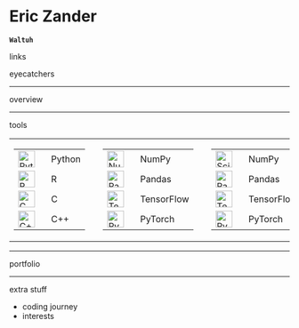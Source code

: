 # Eric Zander

**`Waltuh`**

links

eyecatchers

---

overview

---

tools

<table>
    <tr><td>
        <table>
            <tr>
                <td><img align="left" alt="Python" width="30px" style="padding-right:10px;" src="https://cdn.jsdelivr.net/gh/devicons/devicon/icons/python/python-plain.svg" /></td>
                <td>Python</td>
            </tr><tr>
                <td><img align="left" alt="R" width="30px" style="padding-right:10px;" src="https://cdn.jsdelivr.net/gh/devicons/devicon/icons/r/r-plain.svg" /></td>
                <td>R</td>
            </tr><tr>
                <td><img align="left" alt="C" width="30px" style="padding-right:10px;" src="https://cdn.jsdelivr.net/gh/devicons/devicon/icons/c/c-plain.svg" /></td>
                <td>C</td>
            </tr><tr>
                <td><img align="left" alt="C++" width="30px" style="padding-right:10px;" src="https://cdn.jsdelivr.net/gh/devicons/devicon/icons/cplusplus/cplusplus-plain.svg" /></td>
                <td>C++</td>
            </tr>
        </table>
    </td><td>
        </td><td>
        <table>
            <tr>
                <td><img align="left" alt="NumPy" width="30px" style="padding-right:10px;" src="https://cdn.jsdelivr.net/gh/devicons/devicon/icons/numpy/numpy-original.svg" /></td>
                <td>NumPy</td>
            </tr><tr>
                <td><img align="left" alt="Pandas" width="30px" style="padding-right:10px;" src="https://cdn.jsdelivr.net/gh/devicons/devicon/icons/pandas/pandas-original.svg" /></td>
                <td>Pandas</td>
            </tr><tr>
                <td><img align="left" alt="TensorFlow" width="30px" style="padding-right:10px;" src="https://cdn.jsdelivr.net/gh/devicons/devicon/icons/tensorflow/tensorflow-original.svg" /></td>
                <td>TensorFlow</td>
            </tr><tr>
                <td><img align="left" alt="PyTorch" width="30px" style="padding-right:10px;" src="https://cdn.jsdelivr.net/gh/devicons/devicon/icons/pytorch/pytorch-original.svg" /></td>
                <td>PyTorch</td>
            </tr>
        </table>
    </td><td>
        </td><td>
        <table>
            <tr>
                <td><img align="left" alt="Scikit" width="30px" style="padding-right:10px;" src="https://cdn.jsdelivr.net/gh/devicons/devicon/icons/numpy/numpy-original.svg" /></td>
                <td>NumPy</td>
            </tr><tr>
                <td><img align="left" alt="Pandas" width="30px" style="padding-right:10px;" src="https://cdn.jsdelivr.net/gh/devicons/devicon/icons/pandas/pandas-original.svg" /></td>
                <td>Pandas</td>
            </tr><tr>
                <td><img align="left" alt="TensorFlow" width="30px" style="padding-right:10px;" src="https://cdn.jsdelivr.net/gh/devicons/devicon/icons/tensorflow/tensorflow-original.svg" /></td>
                <td>TensorFlow</td>
            </tr><tr>
                <td><img align="left" alt="PyTorch" width="30px" style="padding-right:10px;" src="https://cdn.jsdelivr.net/gh/devicons/devicon/icons/pytorch/pytorch-original.svg" /></td>
                <td>PyTorch</td>
            </tr>
        </table>
    </td><td>
        <table>
            <tr>
                <td><img align="left" alt="Git" width="30px" style="padding-right:10px;" src="https://cdn.jsdelivr.net/gh/devicons/devicon/icons/git/git-original.svg" /></td>
                <td>Git</td>
            </tr><tr>
                <td><img align="left" alt="VS Code" width="30px" style="padding-right:10px;" src="https://cdn.jsdelivr.net/gh/devicons/devicon/icons/vscode/vscode-original.svg" /></td>
                <td>VS Code</td>
            </tr><tr>
                <td><img align="left" alt="Linux" width="30px" style="padding-right:10px;" src="https://cdn.jsdelivr.net/gh/devicons/devicon/icons/linux/linux-original.svg" /></td>
                <td>Linux</td>
            </tr><tr>
                <td><img align="left" alt="Windows" width="30px" style="padding-right:10px;" src="https://cdn.jsdelivr.net/gh/devicons/devicon/icons/windows8/windows8-original.svg" /></td>
                <td>Windows</td>
            </tr>
        </table>
    </td><td>
        <table>
            <tr>
                <td><img align="left" alt="Jupyter" width="30px" style="padding-right:10px;" src="https://cdn.jsdelivr.net/gh/devicons/devicon/icons/jupyter/jupyter-original.svg" /></td>
                <td>Jupyter</td>
            </tr><tr>
                <td><img align="left" alt="Anaconda" width="30px" style="padding-right:10px;" src="https://cdn.jsdelivr.net/gh/devicons/devicon/icons/anaconda/anaconda-original.svg" /></td>
                <td>Anaconda</td>
            </tr><tr>
                <td><img align="left" alt="MySQL" width="30px" style="padding-right:10px;" src="https://cdn.jsdelivr.net/gh/devicons/devicon/icons/mysql/mysql-original.svg" /></td>
                <td>MySQL</td>
            </tr><tr>
                <td><img align="left" alt="SQLite" width="30px" style="padding-right:10px;" src="https://cdn.jsdelivr.net/gh/devicons/devicon/icons/sqlite/sqlite-original.svg" /></td>
                <td>SQLite</td>
            </tr>
        </table>
    </td></tr>
</table>


---

portfolio

---

extra stuff
* coding journey
* interests
